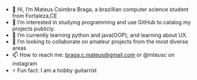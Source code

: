 - 👋 Hi, I’m Mateus Coimbra Braga, a brazillian computer science student from Fortaleza,CE
- 👀 I’m interested in studying programming and use GitHub to catalog my projects publicly.
- 🌱 I’m currently learning python and java(OOP), and learning about UX.
- 💞️ I’m looking to collaborate on amateur projects from the most diverse areas
- 📫 How to reach me: braga.c.mateus@gmail.com or @mteusc on instagram
- ⚡ Fun fact: I am a hobby guitarrist

<!---
Zuimbra/Zuimbra is a ✨ special ✨ repository because its `README.md` (this file) appears on your GitHub profile.
You can click the Preview link to take a look at your changes.
--->
